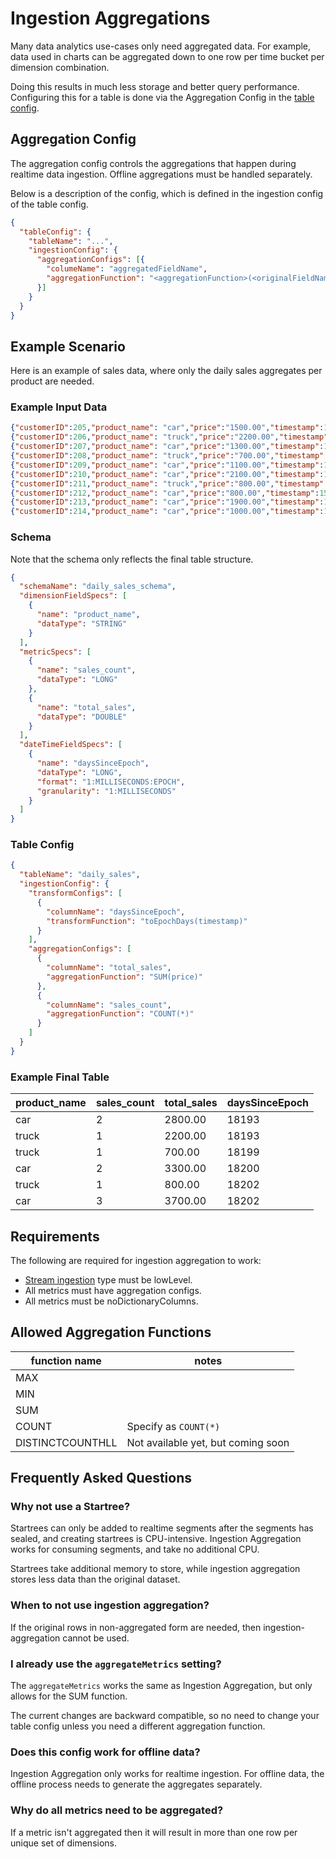 # Ingestion Aggregations

Many data analytics use-cases only need aggregated data. For example, data used in charts can be aggregated down to one row per time bucket per dimension combination. 

Doing this results in much less storage and better query performance. Configuring this for a table is done via the Aggregation Config in the [table config](../../configuration-reference/table.md).

## Aggregation Config

The aggregation config controls the aggregations that happen during realtime data ingestion. Offline aggregations must be handled separately. 

Below is a description of the config, which is defined in the ingestion config of the table config. 

```json
{
  "tableConfig": {
    "tableName": "...",
    "ingestionConfig": {
      "aggregationConfigs": [{
        "columeName": "aggregatedFieldName",
        "aggregationFunction": "<aggregationFunction>(<originalFieldName>)"
      }]
    }
  }
}
```

## Example Scenario
Here is an example of sales data, where only the daily sales aggregates per product are needed. 

### Example Input Data

```json
{"customerID":205,"product_name": "car","price":"1500.00","timestamp":1571900400000}
{"customerID":206,"product_name": "truck","price":"2200.00","timestamp":1571900400000}
{"customerID":207,"product_name": "car","price":"1300.00","timestamp":1571900400000}
{"customerID":208,"product_name": "truck","price":"700.00","timestamp":1572418800000}
{"customerID":209,"product_name": "car","price":"1100.00","timestamp":1572505200000}
{"customerID":210,"product_name": "car","price":"2100.00","timestamp":1572505200000}
{"customerID":211,"product_name": "truck","price":"800.00","timestamp":1572678000000}
{"customerID":212,"product_name": "car","price":"800.00","timestamp":1572678000000}
{"customerID":213,"product_name": "car","price":"1900.00","timestamp":1572678000000}
{"customerID":214,"product_name": "car","price":"1000.00","timestamp":1572678000000}
```

### Schema
Note that the schema only reflects the final table structure.

```json
{
  "schemaName": "daily_sales_schema",
  "dimensionFieldSpecs": [
    {
      "name": "product_name",
      "dataType": "STRING"
    }
  ],
  "metricSpecs": [
    {
      "name": "sales_count",
      "dataType": "LONG"
    },
    {
      "name": "total_sales",
      "dataType": "DOUBLE"
    }
  ],
  "dateTimeFieldSpecs": [
    {
      "name": "daysSinceEpoch",
      "dataType": "LONG",
      "format": "1:MILLISECONDS:EPOCH",
      "granularity": "1:MILLISECONDS"
    }
  ]
}
```

### Table Config

```json
{
  "tableName": "daily_sales",
  "ingestionConfig": {
    "transformConfigs": [
      {
        "columnName": "daysSinceEpoch",
        "transformFunction": "toEpochDays(timestamp)"
      }
    ],
    "aggregationConfigs": [
      {
        "columnName": "total_sales",
        "aggregationFunction": "SUM(price)"
      },
      {
        "columnName": "sales_count", 
        "aggregationFunction": "COUNT(*)"
      }
    ]
  }
}
```

### Example Final Table

| product_name | sales_count | total_sales | daysSinceEpoch | 
|--------------|-------------|-------------|----------------|
| car          | 2           | 2800.00     | 18193          |
| truck        | 1           | 2200.00     | 18193          |
| truck        | 1           | 700.00      | 18199          |
| car          | 2           | 3300.00     | 18200          |
| truck        | 1           | 800.00      | 18202          |
| car          | 3           | 3700.00     | 18202          |

## Requirements
The following are required for ingestion aggregation to work: 
- [Stream ingestion](../../basics/data-import/pinot-stream-ingestion) type must be lowLevel.
- All metrics must have aggregation configs.
- All metrics must be noDictionaryColumns.

## Allowed Aggregation Functions

| function name | notes | 
| ----------| ------|
| MAX | | 
| MIN| | 
|SUM | |
|COUNT| Specify as `COUNT(*)`| 
| DISTINCTCOUNTHLL| Not available yet, but coming soon| 


## Frequently Asked Questions

### Why not use a Startree? 
Startrees can only be added to realtime segments after the segments has sealed, and creating startrees is CPU-intensive. Ingestion Aggregation works for consuming segments, and take no additional CPU. 

Startrees take additional memory to store, while ingestion aggregation stores less data than the original dataset. 

### When to not use ingestion aggregation? 
If the original rows in non-aggregated form are needed, then ingestion-aggregation cannot be used. 

### I already use the `aggregateMetrics` setting? 
The `aggregateMetrics` works the same as Ingestion Aggregation, but only allows for the SUM function. 

The current changes are backward compatible, so no need to change your table config unless you need a different aggregation function. 

### Does this config work for offline data?

Ingestion Aggregation only works for realtime ingestion. For offline data, the offline process needs to generate the
aggregates separately.

### Why do all metrics need to be aggregated?

If a metric isn't aggregated then it will result in more than one row per unique set of dimensions.



